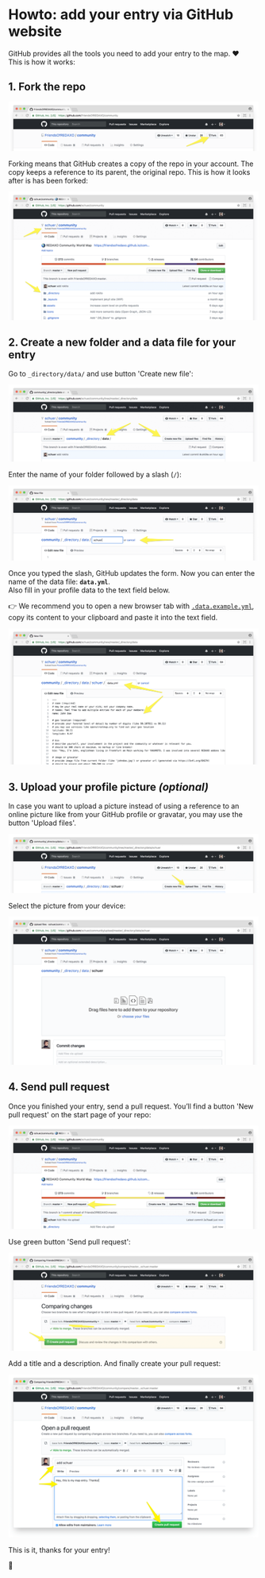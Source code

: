 # Howto: add your entry via GitHub website

GitHub provides all the tools you need to add your entry to the map. ❤️  
This is how it works:

## 1. Fork the repo

![Screenshot 1](https://raw.githubusercontent.com/FriendsOfREDAXO/community/assets/howto-github/howto-github_01.png)

Forking means that GitHub creates a copy of the repo in your account. The copy keeps a reference to its parent, the original repo. This is how it looks after is has been forked:

![Screenshot 2](https://raw.githubusercontent.com/FriendsOfREDAXO/community/assets/howto-github/howto-github_02.png)

## 2. Create a new folder and a data file for your entry

Go to `_directory/data/` and use button 'Create new file':

![Screenshot 3](https://raw.githubusercontent.com/FriendsOfREDAXO/community/assets/howto-github/howto-github_03.png)

Enter the name of your folder followed by a slash (`/`):

![Screenshot 4](https://raw.githubusercontent.com/FriendsOfREDAXO/community/assets/howto-github/howto-github_04.png)

Once you typed the slash, GitHub updates the form. Now you can enter the name of the data file: __`data.yml`__.  
Also fill in your profile data to the text field below.

👉 We recommend you to open a new browser tab with [`.data.example.yml`](https://github.com/FriendsOfREDAXO/community/blob/master/_directory/.data.example.yml), copy its content to your clipboard and paste it into the text field. 

![Screenshot 5](https://raw.githubusercontent.com/FriendsOfREDAXO/community/assets/howto-github/howto-github_05.png)

## 3. Upload your profile picture _(optional)_

In case you want to upload a picture instead of using a reference to an online picture like from your GitHub profile or gravatar, you may use the button 'Upload files'.

![Screenshot 6](https://raw.githubusercontent.com/FriendsOfREDAXO/community/assets/howto-github/howto-github_06.png)

Select the picture from your device:

![Screenshot 7](https://raw.githubusercontent.com/FriendsOfREDAXO/community/assets/howto-github/howto-github_07.png)

## 4. Send pull request

Once you finished your entry, send a pull request. You’ll find a button 'New pull request' on the start page of your repo:

![Screenshot 8](https://raw.githubusercontent.com/FriendsOfREDAXO/community/assets/howto-github/howto-github_08.png)

Use green button 'Send pull request':

![Screenshot 9](https://raw.githubusercontent.com/FriendsOfREDAXO/community/assets/howto-github/howto-github_09.png)

Add a title and a description. And finally create your pull request:

![Screenshot 10](https://raw.githubusercontent.com/FriendsOfREDAXO/community/assets/howto-github/howto-github_10.png)

This is it, thanks for your entry!

🚀
